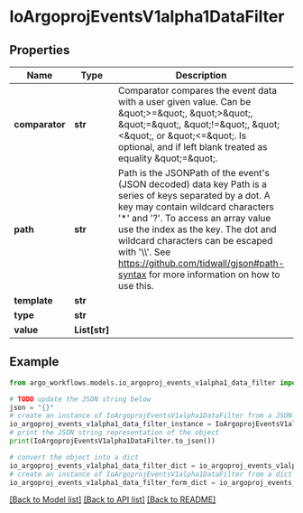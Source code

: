 # IoArgoprojEventsV1alpha1DataFilter


## Properties

Name | Type | Description | Notes
------------ | ------------- | ------------- | -------------
**comparator** | **str** | Comparator compares the event data with a user given value. Can be \&quot;&gt;&#x3D;\&quot;, \&quot;&gt;\&quot;, \&quot;&#x3D;\&quot;, \&quot;!&#x3D;\&quot;, \&quot;&lt;\&quot;, or \&quot;&lt;&#x3D;\&quot;. Is optional, and if left blank treated as equality \&quot;&#x3D;\&quot;. | [optional] 
**path** | **str** | Path is the JSONPath of the event&#39;s (JSON decoded) data key Path is a series of keys separated by a dot. A key may contain wildcard characters &#39;*&#39; and &#39;?&#39;. To access an array value use the index as the key. The dot and wildcard characters can be escaped with &#39;\\\\&#39;. See https://github.com/tidwall/gjson#path-syntax for more information on how to use this. | [optional] 
**template** | **str** |  | [optional] 
**type** | **str** |  | [optional] 
**value** | **List[str]** |  | [optional] 

## Example

```python
from argo_workflows.models.io_argoproj_events_v1alpha1_data_filter import IoArgoprojEventsV1alpha1DataFilter

# TODO update the JSON string below
json = "{}"
# create an instance of IoArgoprojEventsV1alpha1DataFilter from a JSON string
io_argoproj_events_v1alpha1_data_filter_instance = IoArgoprojEventsV1alpha1DataFilter.from_json(json)
# print the JSON string representation of the object
print(IoArgoprojEventsV1alpha1DataFilter.to_json())

# convert the object into a dict
io_argoproj_events_v1alpha1_data_filter_dict = io_argoproj_events_v1alpha1_data_filter_instance.to_dict()
# create an instance of IoArgoprojEventsV1alpha1DataFilter from a dict
io_argoproj_events_v1alpha1_data_filter_form_dict = io_argoproj_events_v1alpha1_data_filter.from_dict(io_argoproj_events_v1alpha1_data_filter_dict)
```
[[Back to Model list]](../README.md#documentation-for-models) [[Back to API list]](../README.md#documentation-for-api-endpoints) [[Back to README]](../README.md)


